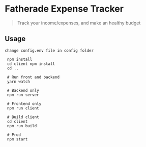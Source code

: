 # Fatherade Expense Tracker

> Track your income/expenses, and make an healthy budget

## Usage

```
change config.env file in config folder
```

```
 npm install
 cd client npm install
 cd ..
 
 # Run front and backend
 yarn watch
 
 # Backend only
 npm run server
 
 # Frontend only
 npm run client
 
 # Build client
 cd client
 npm run build
 
 # Prod
 npm start
```
